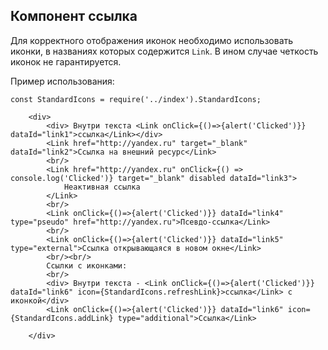 ## Компонент ссылка

Для корректного отображения иконок необходимо использовать иконки, в названиях которых содержится `Link`. В ином случае четкость иконок не гарантируется.

Пример использования:
```
const StandardIcons = require('../index').StandardIcons;

    <div>
        <div> Внутри текста <Link onClick={()=>{alert('Clicked')}} dataId="link1">ссылка</Link></div>
        <Link href="http://yandex.ru" target="_blank" dataId="link2">Ссылка на внешний ресурс</Link>
        <br/>
        <Link href="http://yandex.ru" onClick={() => console.log('Clicked')} target="_blank" disabled dataId="link3">
            Неактивная ссылка
        </Link>
        <br/>
        <Link onClick={()=>{alert('Clicked')}} dataId="link4" type="pseudo" href="http://yandex.ru">Псевдо-ссылка</Link>
        <br/>
        <Link onClick={()=>{alert('Clicked')}} dataId="link5" type="external">Ссылка открывающаяся в новом окне</Link>
        <br/><br/>
        Ссылки с иконками:
        <br/>
        <div> Внутри текста - <Link onClick={()=>{alert('Clicked')}} dataId="link6" icon={StandardIcons.refreshLink}>ссылка</Link> с иконкой</div>
        <Link onClick={()=>{alert('Clicked')}} dataId="link6" icon={StandardIcons.addLink} type="additional">Ссылка</Link>

    </div>
```